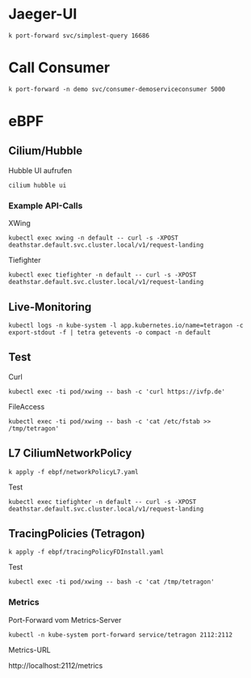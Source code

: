 # Jaeger-UI

```
k port-forward svc/simplest-query 16686
```

# Call Consumer

```
k port-forward -n demo svc/consumer-demoserviceconsumer 5000
```

# eBPF

## Cilium/Hubble

Hubble UI aufrufen

```
cilium hubble ui
```

### Example API-Calls

XWing

```
kubectl exec xwing -n default -- curl -s -XPOST deathstar.default.svc.cluster.local/v1/request-landing
```

Tiefighter

```
kubectl exec tiefighter -n default -- curl -s -XPOST deathstar.default.svc.cluster.local/v1/request-landing
```

## Live-Monitoring

```
kubectl logs -n kube-system -l app.kubernetes.io/name=tetragon -c export-stdout -f | tetra getevents -o compact -n default
```

## Test

Curl

```
kubectl exec -ti pod/xwing -- bash -c 'curl https://ivfp.de'
```

FileAccess

```
kubectl exec -ti pod/xwing -- bash -c 'cat /etc/fstab >> /tmp/tetragon'
```

## L7 CiliumNetworkPolicy

```
k apply -f ebpf/networkPolicyL7.yaml
```

Test

```
kubectl exec tiefighter -n default -- curl -s -XPOST deathstar.default.svc.cluster.local/v1/request-landing
```


## TracingPolicies (Tetragon)

```
k apply -f ebpf/tracingPolicyFDInstall.yaml
```

Test

```
kubectl exec -ti pod/xwing -- bash -c 'cat /tmp/tetragon'
```

### Metrics

Port-Forward vom Metrics-Server

```
kubectl -n kube-system port-forward service/tetragon 2112:2112
```

Metrics-URL

http://localhost:2112/metrics
